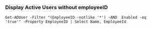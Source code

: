 ### Display Active Users without employeeID

`Get-ADUser -Filter "(EmployeeID -notlike '*') -AND  Enabled -eq 'true'" -Property EmployeeID | Select Name, EmployeeId`
